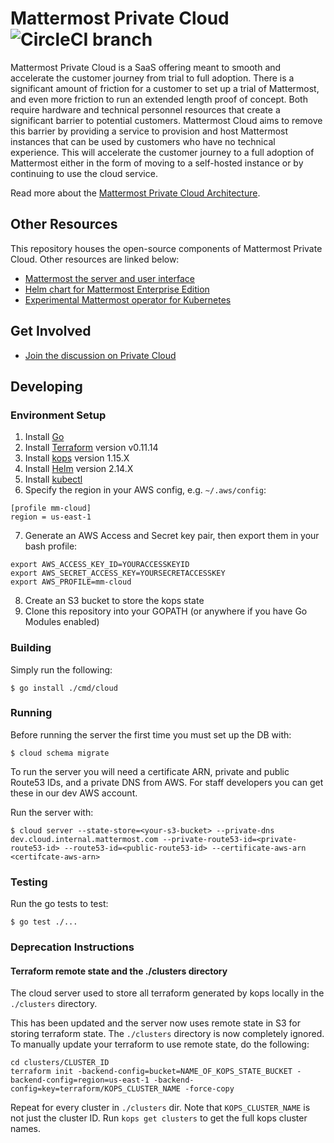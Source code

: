 # Mattermost Private Cloud ![CircleCI branch](https://img.shields.io/circleci/project/github/mattermost/mattermost-cloud/master.svg)

Mattermost Private Cloud is a SaaS offering meant to smooth and accelerate the customer journey from trial to full adoption. There is a significant amount of friction for a customer to set up a trial of Mattermost, and even more friction to run an extended length proof of concept. Both require hardware and technical personnel resources that create a significant barrier to potential customers. Mattermost Cloud aims to remove this barrier by providing a service to provision and host Mattermost instances that can be used by customers who have no technical experience. This will accelerate the customer journey to a full adoption of Mattermost either in the form of moving to a self-hosted instance or by continuing to use the cloud service.

Read more about the [Mattermost Private Cloud Architecture](https://docs.google.com/document/d/1DZRrJ4LymdNA-D130i44VICLKmTzwAZMTMjiYNYIfiM/edit#).

## Other Resources

This repository houses the open-source components of Mattermost Private Cloud. Other resources are linked below:

- [Mattermost the server and user interface](https://github.com/mattermost/mattermost-server)
- [Helm chart for Mattermost Enterprise Edition](https://github.com/mattermost/mattermost-kubernetes)
- [Experimental Mattermost operator for Kubernetes](https://github.com/mattermost/mattermost-operator)

## Get Involved

- [Join the discussion on Private Cloud](https://community.mattermost.com/core/channels/cloud)

## Developing

### Environment Setup

1. Install [Go](https://golang.org/doc/install)
2. Install [Terraform](https://learn.hashicorp.com/terraform/getting-started/install.html) version v0.11.14
3. Install [kops](https://github.com/kubernetes/kops/blob/master/docs/install.md) version 1.15.X
4. Install [Helm](https://helm.sh/docs/using_helm/) version 2.14.X
5. Install [kubectl](https://kubernetes.io/docs/tasks/tools/install-kubectl/)
6. Specify the region in your AWS config, e.g. `~/.aws/config`:
```
[profile mm-cloud]
region = us-east-1
```
7. Generate an AWS Access and Secret key pair, then export them in your bash profile:
  ```
  export AWS_ACCESS_KEY_ID=YOURACCESSKEYID
  export AWS_SECRET_ACCESS_KEY=YOURSECRETACCESSKEY
  export AWS_PROFILE=mm-cloud
  ```
8. Create an S3 bucket to store the kops state
9. Clone this repository into your GOPATH (or anywhere if you have Go Modules enabled)

### Building

Simply run the following:

```
$ go install ./cmd/cloud
```

### Running

Before running the server the first time you must set up the DB with:

```
$ cloud schema migrate
```

To run the server you will need a certificate ARN, private and public Route53 IDs, and a private DNS from AWS. For staff developers you can get these in our dev AWS account.

Run the server with:

```
$ cloud server --state-store=<your-s3-bucket> --private-dns dev.cloud.internal.mattermost.com --private-route53-id=<private-route53-id> --route53-id=<public-route53-id> --certificate-aws-arn <certifcate-aws-arn>
```

### Testing

Run the go tests to test:

```
$ go test ./...
```

### Deprecation Instructions

#### Terraform remote state and the ./clusters directory

The cloud server used to store all terraform generated by kops locally in the `./clusters` directory.

This has been updated and the server now uses remote state in S3 for storing terraform state. The `./clusters` directory is now completely ignored. To manually update your terraform to use remote state, do the following:

```
cd clusters/CLUSTER_ID
terraform init -backend-config=bucket=NAME_OF_KOPS_STATE_BUCKET -backend-config=region=us-east-1 -backend-config=key=terraform/KOPS_CLUSTER_NAME -force-copy
```

Repeat for every cluster in `./clusters` dir.
Note that `KOPS_CLUSTER_NAME` is not just the cluster ID. Run `kops get clusters` to get the full kops cluster names.
